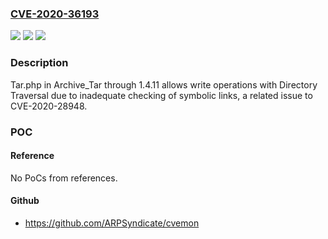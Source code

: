 ### [CVE-2020-36193](https://cve.mitre.org/cgi-bin/cvename.cgi?name=CVE-2020-36193)
![](https://img.shields.io/static/v1?label=Product&message=n%2Fa&color=blue)
![](https://img.shields.io/static/v1?label=Version&message=n%2Fa&color=blue)
![](https://img.shields.io/static/v1?label=Vulnerability&message=n%2Fa&color=brighgreen)

### Description

Tar.php in Archive_Tar through 1.4.11 allows write operations with Directory Traversal due to inadequate checking of symbolic links, a related issue to CVE-2020-28948.

### POC

#### Reference
No PoCs from references.

#### Github
- https://github.com/ARPSyndicate/cvemon

